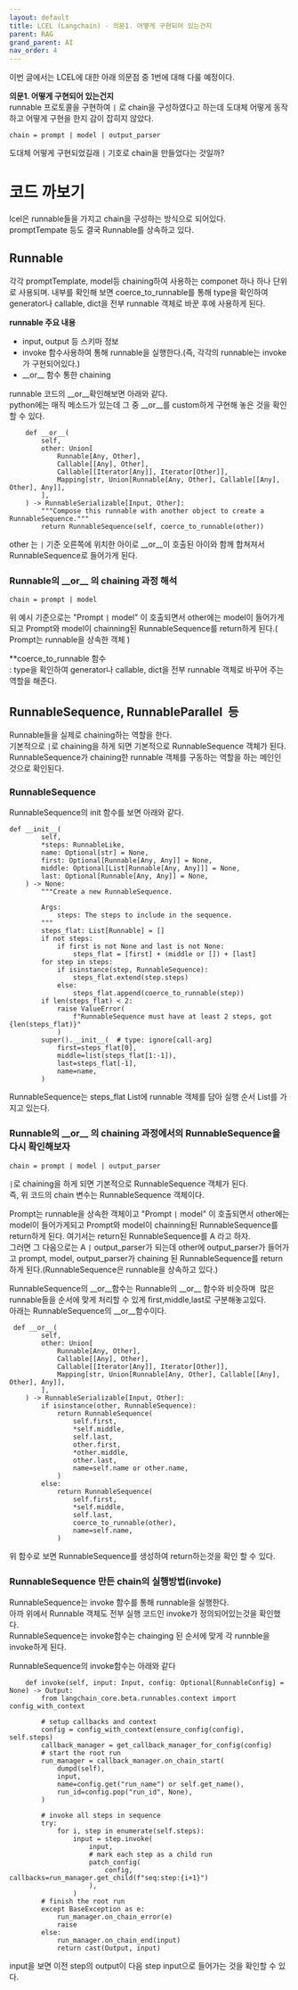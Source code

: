 ```yaml
---
layout: default
title: LCEL (Langchain) - 의문1. 어떻게 구현되어 있는건지
parent: RAG
grand_parent: AI
nav_order: 4
---
```

이번 글에서는 LCEL에 대한 아래 의문점 중 1번에 대해 다룰 예정이다.

**의문1. 어떻게 구현되어 있는건지**  
runnable 프로토콜을 구현하여 `|` 로 chain을 구성하였다고 하는데 도대체 어떻게 동작하고 어떻게 구현을 한지 감이 잡히지 않았다.

```
chain = prompt | model | output_parser 
```

도대체 어떻게 구현되었길래 `|` 기호로 chain을 만들었다는 것일까?

# 코드 까보기

lcel은 runnable들을 가지고 chain을 구성하는 방식으로 되어있다.  
promptTempate 등도 결국 Runnable를 상속하고 있다.

## Runnable

각각 promptTemplate, model등 chaining하여 사용하는 componet 하나 하나 단위로 사용되며. 내부를 확인해 보면 coerce\_to\_runnable를 통해 type을 확인하여 generator나 callable, dict을 전부 runnable 객체로 바꾼 후에 사용하게 된다.

**runnable 주요 내용**

-   input, output 등 스키마 정보
-   invoke 함수사용하여 통해 runnable을 실행한다.(즉, 각각의 runnable는 invoke가 구현되어있다.)
-   \_\_or\_\_ 함수 통한 chaining

runnable 코드의 \_\_or\_\_확인해보면 아래와 같다.  
python에는 매직 메소드가 있는데 그 중 \_\_or\_\_를 custom하게 구현해 놓은 것을 확인할 수 있다.

```
    def __or__(
        self,
        other: Union[
            Runnable[Any, Other],
            Callable[[Any], Other],
            Callable[[Iterator[Any]], Iterator[Other]],
            Mapping[str, Union[Runnable[Any, Other], Callable[[Any], Other], Any]],
        ],
    ) -> RunnableSerializable[Input, Other]:
        """Compose this runnable with another object to create a RunnableSequence."""
        return RunnableSequence(self, coerce_to_runnable(other))
```

other 는 `|` 기준 오른쪽에 위치한 아이로 \_\_or\_\_이 호출된 아이와 함께 합쳐져서 RunnableSequence로 들어가게 된다.

### Runnable의 \_\_or\_\_ 의 chaining 과정 해석

```
chain = prompt | model  
```

위 예시 기준으로는 "Prompt `|` model" 이 호출되면서 other에는 model이 들어가게되고 Prompt와 model이 chainning된 RunnableSequence를 return하게 된다.( Prompt는 runnable을 상속한 객체 )

\*\*coerce\_to\_runnable 함수  
: type을 확인하여 generator나 callable, dict을 전부 runnable 객체로 바꾸어 주는 역할을 해준다.

## RunnableSequence, RunnableParallel  등

Runnable들을 실제로 chaining하는 역할을 한다.  
기본적으로 `|`로 chaining을 하게 되면 기본적으로 RunnableSequence 객체가 된다.  
RunnableSequence가 chaining한 runnable 객체를 구동하는 역할을 하는 메인인 것으로 확인된다.

### RunnableSequence

RunnableSequence의 init 함수를 보면 아래와 같다.

```
def __init__(
        self,
        *steps: RunnableLike,
        name: Optional[str] = None,
        first: Optional[Runnable[Any, Any]] = None,
        middle: Optional[List[Runnable[Any, Any]]] = None,
        last: Optional[Runnable[Any, Any]] = None,
    ) -> None:
        """Create a new RunnableSequence.

        Args:
            steps: The steps to include in the sequence.
        """
        steps_flat: List[Runnable] = []
        if not steps:
            if first is not None and last is not None:
                steps_flat = [first] + (middle or []) + [last]
        for step in steps:
            if isinstance(step, RunnableSequence):
                steps_flat.extend(step.steps)
            else:
                steps_flat.append(coerce_to_runnable(step))
        if len(steps_flat) < 2:
            raise ValueError(
                f"RunnableSequence must have at least 2 steps, got {len(steps_flat)}"
            )
        super().__init__(  # type: ignore[call-arg]
            first=steps_flat[0],
            middle=list(steps_flat[1:-1]),
            last=steps_flat[-1],
            name=name,
        )
```

RunnableSequence는 steps\_flat List에 runnable 객체를 담아 실행 순서 List를 가지고 있는다.

### Runnable의 \_\_or\_\_ 의 chaining 과정에서의 RunnableSequence을 다시 확인해보자

```
chain = prompt | model | output_parser 
```

`|`로 chaining을 하게 되면 기본적으로 RunnableSequence 객체가 된다.  
즉, 위 코드의 chain 변수는 RunnableSequence 객체이다.

Prompt는 runnable을 상속한 객체이고 "Prompt `|` model" 이 호출되면서 other에는 model이 들어가게되고 Prompt와 model이 chainning된 RunnableSequence를 return하게 된다. 여기서는 return된 RunnableSequence를 A 라고 하자.  
그러면 그 다음으로는 A `|` output\_parser가 되는데 other에 output\_parser가 들어가고 prompt, model, output\_parser가 chaining 된 RunnableSequence를 return하게 된다.(RunnableSequence은 runnable을 상속하고 있다.)

RunnableSequence의 \_\_or\_\_함수는 Runnable의 \_\_or\_\_ 함수와 비슷하며  많은 runnable들을 순서에 맞게 처리할 수 있게 first,middle,last로 구분해놓고있다.   
아래는 RunnableSequence의 \_\_or\_\_함수이다.

```
 def __or__(
        self,
        other: Union[
            Runnable[Any, Other],
            Callable[[Any], Other],
            Callable[[Iterator[Any]], Iterator[Other]],
            Mapping[str, Union[Runnable[Any, Other], Callable[[Any], Other], Any]],
        ],
    ) -> RunnableSerializable[Input, Other]:
        if isinstance(other, RunnableSequence):
            return RunnableSequence(
                self.first,
                *self.middle,
                self.last,
                other.first,
                *other.middle,
                other.last,
                name=self.name or other.name,
            )
        else:
            return RunnableSequence(
                self.first,
                *self.middle,
                self.last,
                coerce_to_runnable(other),
                name=self.name,
            )
```

위 함수로 보면 RunnableSequence를 생성하여 return하는것을 확인 할 수 있다.

### RunnableSequence 만든 chain의 실행방법(invoke)

RunnableSequence는 invoke 함수를 통해 runnable을 실행한다.  
아까 위에서 Runnable 객체도 전부 실행 코드인 invoke가 정의되어있는것을 확인했다.  
RunnableSequence는 invoke함수는 chainging 된 순서에 맞게 각 runnble을 invoke하게 된다.

RunnableSequence의 invoke함수는 아래와 같다

```
    def invoke(self, input: Input, config: Optional[RunnableConfig] = None) -> Output:
        from langchain_core.beta.runnables.context import config_with_context

        # setup callbacks and context
        config = config_with_context(ensure_config(config), self.steps)
        callback_manager = get_callback_manager_for_config(config)
        # start the root run
        run_manager = callback_manager.on_chain_start(
            dumpd(self),
            input,
            name=config.get("run_name") or self.get_name(),
            run_id=config.pop("run_id", None),
        )

        # invoke all steps in sequence
        try:
            for i, step in enumerate(self.steps):
                input = step.invoke(
                    input,
                    # mark each step as a child run
                    patch_config(
                        config, callbacks=run_manager.get_child(f"seq:step:{i+1}")
                    ),
                )
        # finish the root run
        except BaseException as e:
            run_manager.on_chain_error(e)
            raise
        else:
            run_manager.on_chain_end(input)
            return cast(Output, input)
```

input을 보면 이전 step의 output이 다음 step input으로 들어가는 것을 확인할 수 있다.
